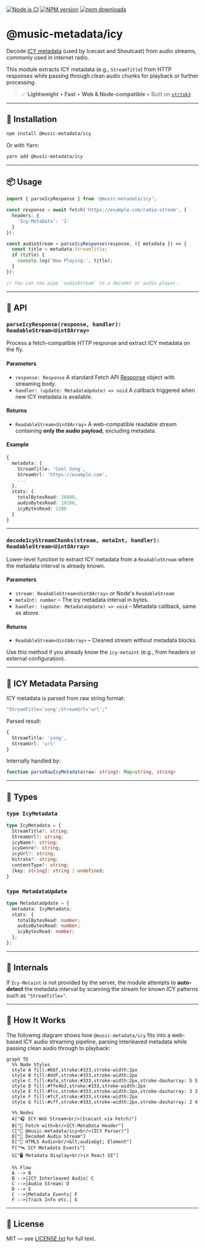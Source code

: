 [![Node.js CI](https://github.com/Borewit/music-metadata-icy/actions/workflows/nodejs-ci.yml/badge.svg)](https://github.com/Borewit/music-metadata-icy/actions/workflows/nodejs-ci.yml)
[![NPM version](https://img.shields.io/npm/v/@music-metadata%2Ficy.svg)](https://npmjs.org/package/@music-metadata/icy)
[![npm downloads](http://img.shields.io/npm/dm/@music-metadata%2Ficy.svg)](https://npmcharts.com/compare/@music-metadata%2Ficy?start=365)

# @music-metadata/icy

Decode [ICY metadata](https://en.wikipedia.org/wiki/SHOUTcast#Metadata) (used by Icecast and Shoutcast) from audio streams, commonly used in internet radio.

This module extracts ICY metadata (e.g., `StreamTitle`) from HTTP responses while passing through clean audio chunks for playback or further processing.

> ✅ **Lightweight** • **Fast** • **Web & Node-compatible** • Built on [`strtok3`](https://github.com/Borewit/strtok3)

---

## 🚀 Installation

```bash
npm install @music-metadata/icy
```

Or with Yarn:

```bash
yarn add @music-metadata/icy
```

---

## 📦 Usage

```ts
import { parseIcyResponse } from '@music-metadata/icy';

const response = await fetch('https://example.com/radio-stream', {
  headers: {
    'Icy-MetaData': '1'
  }
});

const audioStream = parseIcyResponse(response, ({ metadata }) => {
  const title = metadata.StreamTitle;
  if (title) {
    console.log('Now Playing:', title);
  }
});

// You can now pipe `audioStream` to a decoder or audio player.
```

---

## 🧠 API

### `parseIcyResponse(response, handler): ReadableStream<Uint8Array>`

Process a fetch-compatible HTTP response and extract ICY metadata on the fly.

#### Parameters

* `response: Response`
  A standard Fetch API [Response](https://developer.mozilla.org/en-US/docs/Web/API/Response) object with streaming body.
* `handler: (update: MetadataUpdate) => void`
  A callback triggered when new ICY metadata is available.

#### Returns

* `ReadableStream<Uint8Array>`
  A web-compatible readable stream containing **only the audio payload**, excluding metadata.

#### Example

```ts
{
  metadata: {
    StreamTitle: 'Cool Song',
    StreamUrl: 'https://example.com',
    ...
  },
  stats: {
    totalBytesRead: 20480,
    audioBytesRead: 19200,
    icyBytesRead: 1280
  }
}
```

---

### `decodeIcyStreamChunks(stream, metaInt, handler): ReadableStream<Uint8Array>`

Lower-level function to extract ICY metadata from a `ReadableStream` where the metadata interval is already known.

#### Parameters

* `stream: ReadableStream<Uint8Array>` or Node's `ReadableStream`
* `metaInt: number` – The icy metadata interval in bytes.
* `handler: (update: MetadataUpdate) => void` – Metadata callback, same as above.

#### Returns

* `ReadableStream<Uint8Array>` – Cleaned stream without metadata blocks.

Use this method if you already know the `icy-metaint` (e.g., from headers or external configuration).

---

## 🧺 ICY Metadata Parsing

ICY metadata is parsed from raw string format:

```ts
"StreamTitle='song';StreamUrl='url';"
```

Parsed result:

```ts
{
  StreamTitle: 'song',
  StreamUrl: 'url'
}
```

Internally handled by:

```ts
function parseRawIcyMetadata(raw: string): Map<string, string>
```

---

## 📜 Types

### `type IcyMetadata`

```ts
type IcyMetadata = {
  StreamTitle?: string;
  StreamUrl?: string;
  icyName?: string;
  icyGenre?: string;
  icyUrl?: string;
  bitrate?: string;
  contentType?: string;
  [key: string]: string | undefined;
}
```

### `type MetadataUpdate`

```ts
type MetadataUpdate = {
  metadata: IcyMetadata;
  stats: {
    totalBytesRead: number;
    audioBytesRead: number;
    icyBytesRead: number;
  };
};
```

---

## 🧱 Internals

If `Icy-Metaint` is not provided by the server, the module attempts to **auto-detect** the metadata interval by scanning the stream for known ICY patterns such as `"StreamTitle="`.

---

## 🧭 How It Works

The following diagram shows how `@music-metadata/icy` fits into a web-based ICY audio streaming pipeline, parsing interleaved metadata while passing clean audio through to playback:

```mermaid
graph TD
  %% Node Styles
  style A fill:#bbf,stroke:#333,stroke-width:2px
  style B fill:#ddf,stroke:#333,stroke-width:2px
  style C fill:#afa,stroke:#333,stroke-width:2px,stroke-dasharray: 5 5
  style D fill:#ffe4b3,stroke:#333,stroke-width:2px
  style E fill:#fcc,stroke:#333,stroke-width:2px,stroke-dasharray: 3 3
  style F fill:#fcf,stroke:#333,stroke-width:2px
  style G fill:#cff,stroke:#333,stroke-width:2px,stroke-dasharray: 2 4

  %% Nodes
  A["🎧 ICY Web Stream<br/>(Icecast via Fetch)"]
  B["🔀 Fetch with<br/>ICY-MetaData Header"]
  C["🧩 @music-metadata/icy<br/>(ICY Parser)"]
  D["🔁 Decoded Audio Stream"]
  E["🎵 HTML5 Audio<br/>&lt;audio&gt; Element"]
  F["🛰️ ICY Metadata Events"]
  G["🖥️ Metadata Display<br/>in React UI"]

  %% Flow
  A --> B
  B -->|ICY Interleaved Audio| C
  C -->|Audio Stream| D
  D --> E
  C -->|Metadata Events| F
  F -->|Track Info etc.| G
```
---

## 📄 License

MIT — see [LICENSE.txt](LICENSE.txt) for full text.
